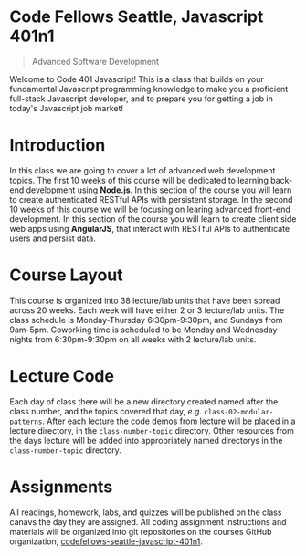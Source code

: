 Code Fellows Seattle, Javascript 401n1
=====================================
> Advanced Software Development

Welcome to Code 401 Javascript! This is a class that builds on your fundamental Javascript programming knowledge to make you a proficient full-stack Javascript developer, and to prepare you for getting a job in today's Javascript job market!

# Introduction 
In this class we are going to cover a lot of advanced web development topics. The first 10 weeks of this course will be dedicated to learning back-end development using **Node.js**. In this section of the course you will learn to create authenticated RESTful APIs with persistent storage. In the second 10 weeks of this course we will be focusing on learing advanced front-end development. In this section of the course you will learn to create client side web apps using **AngularJS**, that interact with RESTful APIs to authenticate users and persist data.

# Course Layout
This course is organized into 38 lecture/lab units that have been spread across 20 weeks. Each week will have either 2 or 3 lecture/lab units. The class schedule is Monday-Thursday 6:30pm-9:30pm, and Sundays from 9am-5pm. Coworking time is scheduled to be Monday and Wednesday nights from 6:30pm-9:30pm on all weeks with 2 lecture/lab units.

# Lecture Code
Each day of class there will be a new directory created named after the class number, and the topics covered that day, _e.g._ `class-02-modular-patterns`.  After each lecture the code demos from lecture will be placed in a lecture directory, in the `class-number-topic` directory. Other resources from the days lecture will be added into appropriately named directorys in the `class-number-topic` directory.

# Assignments
All readings, homework, labs, and quizzes will be published on the class canavs the day they are assigned. All coding assignment instructions and materials will be organized into git repositories on the courses GitHub organization, [codefellows-seattle-javascript-401n1](https://github.com/codefellows-seattle-javascript-401n1).




